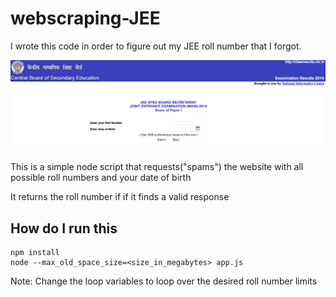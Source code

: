 # webscraping-JEE

I wrote this code in order to figure out my JEE roll number that I forgot. 

<p>
  <img src="./Screenshots/website-screenshot.png" width="600"/>
</p>

This is a simple node script that requests("spams") the website with all possible roll numbers and your date of birth

It returns the roll number if if it finds a valid response 

## How do I run this

```
npm install
node --max_old_space_size=<size_in_megabytes> app.js
```

Note: Change the loop variables to loop over the desired roll number limits 
